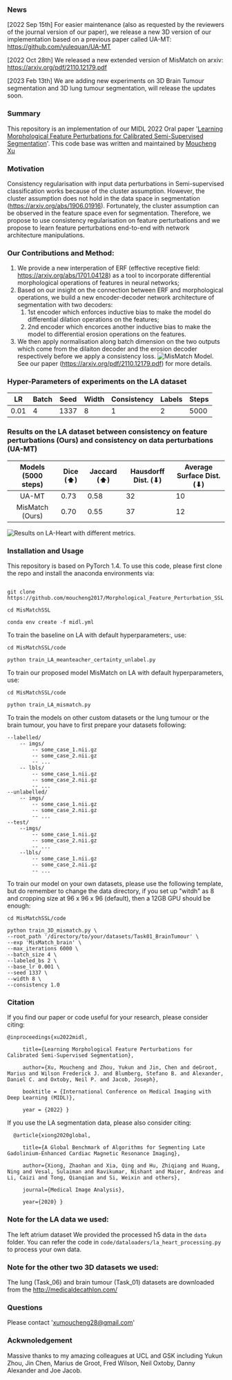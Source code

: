 ### News
[2022 Sep 15th] For easier maintenance (also as requested by the reviewers of the journal version of our paper), we release a new 3D version of our implementation based on a previous paper called UA-MT: https://github.com/yulequan/UA-MT

[2022 Oct 28th] We released a new extended version of MisMatch on arxiv: https://arxiv.org/pdf/2110.12179.pdf

[2023 Feb 13th] We are adding new experiments on 3D Brain Tumour segmentation and 3D lung tumour segmentation, will release the updates soon.

### Summary
This repository is an implementation of our MIDL 2022 Oral paper '[Learning Morphological Feature Perturbations for Calibrated Semi-Supervised Segmentation](https://openreview.net/pdf?id=OL6tAasXCmi)'. This code base was written and maintained by [Moucheng Xu](https://moucheng2017.github.io/)

### Motivation
Consistency regularisation with input data perturbations in Semi-supervised classification works 
because of the cluster assumption. However, the cluster assumption does not hold in the data space in 
segmentation (https://arxiv.org/abs/1906.01916). 
Fortunately, the cluster assumption can be observed in the feature space even for segmentation. 
Therefore, we propose to use consistency regularisation on feature perturbations and we propose to learn
feature perturbations end-to-end with network architecture manipulations.

### Our Contributions and Method:
1) We provide a new interperation of ERF (effective receptive field: https://arxiv.org/abs/1701.04128) as a tool to incorporate differential morphological operations of features in neural networks;
2) Based on our insight on the connection between ERF and morphological operations, we build a new encoder-decoder network architecture of segmentation with two decoders:
   1) 1st encoder which enforces inductive bias to make the model do differential dilation operations on the features;
   2) 2nd encoder which encorces another inductive bias to make the model to differential erosion operations on the features.
3) We then apply normalisation along batch dimension on the two outputs which come from the dilaiton decoder and the erosion decoder respectively before we apply a consistency loss.
![MisMatch Model.](pics/mismatch.png "Plot.")
See our paper (https://arxiv.org/pdf/2110.12179.pdf) for more details.

### Hyper-Parameters of experiments on the LA dataset
| LR   | Batch | Seed | Width | Consistency | Labels | Steps | 
|------|-------|------|-------|-------------|--------|-------|
| 0.01 | 4     | 1337 | 8     |       1     |      2 |  5000 |


### Results on the LA dataset between consistency on feature perturbations (Ours) and consistency on data perturbations (UA-MT)

| Models (5000 steps) | Dice (⬆) | Jaccard (⬆) | Hausdorff Dist. (⬇) | Average Surface Dist. (⬇) |
|:-------------------:|----------|-------------|---------------------|---------------------------|
|        UA-MT        | 0.73     | 0.58        | 32                  | 10                        | 
|   MisMatch (Ours)   | 0.70     | 0.55        | 37                  | 12                        | 

![Results on LA-Heart with different metrics.](pics/la_heart.png "Plot.")


### Installation and Usage

This repository is based on PyTorch 1.4. To use this code, please first clone the repo and install the anaconda environments via:

   ```shell

   git clone https://github.com/moucheng2017/Morphological_Feature_Perturbation_SSL

   cd MisMatchSSL

   conda env create -f midl.yml

   ```

To train the baseline on LA with default hyperparameters:, use:

   ```shell
   cd MisMatchSSL/code

   python train_LA_meanteacher_certainty_unlabel.py 
   ```


To train our proposed model MisMatch on LA with default hyperparameters, use:

   ```shell
   cd MisMatchSSL/code

   python train_LA_mismatch.py 
   ```

To train the models on other custom datasets or the lung tumour or the brain tumour, you have to first prepare your datasets following:
```shell
--labelled/
    -- imgs/
        -- some_case_1.nii.gz
        -- some_case_2.nii.gz
        -- ...
    -- lbls/
        -- some_case_1.nii.gz
        -- some_case_2.nii.gz
        -- ...
--unlabelled/
    -- imgs/
        -- some_case_1.nii.gz
        -- some_case_2.nii.gz
        -- ...
--test/
    --imgs/
        -- some_case_1.nii.gz
        -- some_case_2.nii.gz
        -- ...
    --lbls/
        -- some_case_1.nii.gz
        -- some_case_2.nii.gz
        -- ...

```

To train our model on your own datasets, please use the following template, but do remember to change the data directory, if you set up "witdh" as 8 and cropping size at 96 x 96 x 96 (default), then a 12GB GPU should be enough:
```shell
cd MisMatchSSL/code

python train_3D_mismatch.py \
--root_path '/directory/to/your/datasets/Task01_BrainTumour' \
--exp 'MisMatch_brain' \
--max_iterations 6000 \
--batch_size 4 \
--labeled_bs 2 \
--base_lr 0.001 \
--seed 1337 \
--width 8 \
--consistency 1.0
```

### Citation

If you find our paper or code useful for your research, please consider citing:

    @inproceedings{xu2022midl,

         title={Learning Morphological Feature Perturbations for Calibrated Semi-Supervised Segmentation},

         author={Xu, Moucheng and Zhou, Yukun and Jin, Chen and deGroot, Marius and Wilson Frederick J. and Blumberg, Stefano B. and Alexander, Daniel C. and Oxtoby, Neil P. and Jacob, Joseph},

         booktitle = {International Conference on Medical Imaging with Deep Learning (MIDL)},

         year = {2022} }


If you use the LA segmentation data, please also consider citing:

      @article{xiong2020global,

         title={A Global Benchmark of Algorithms for Segmenting Late Gadolinium-Enhanced Cardiac Magnetic Resonance Imaging},

         author={Xiong, Zhaohan and Xia, Qing and Hu, Zhiqiang and Huang, Ning and Vesal, Sulaiman and Ravikumar, Nishant and Maier, Andreas and Li, Caizi and Tong, Qianqian and Si, Weixin and others},

         journal={Medical Image Analysis},

         year={2020} }


### Note for the LA data we used:
The left atrium dataset We provided the processed h5 data in the `data` folder. You can refer the code in `code/dataloaders/la_heart_processing.py` to process your own data.

### Note for the other two 3D datasets we used:
The lung (Task_06) and brain tumour (Task_01) datasets are downloaded from the http://medicaldecathlon.com/

### Questions
Please contact 'xumoucheng28@gmail.com'


### Ackwnoledgement
Massive thanks to my amazing colleagues at UCL and GSK including Yukun Zhou, Jin Chen, Marius de Groot, Fred Wilson, Neil Oxtoby, Danny Alexander and Joe Jacob. 
